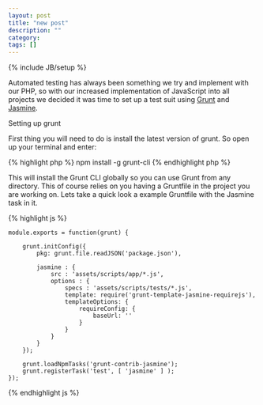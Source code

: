 ```yaml
---
layout: post
title: "new post"
description: ""
category: 
tags: []
---
```

{% include JB/setup %}

Automated testing has always been something we try and implement with our PHP, so with our increased implementation of JavaScript into all projects we decided it was time to set up a test suit using [Grunt](http://gruntjs.com/) and [Jasmine](http://pivotal.github.io/jasmine/).

<!--break-->

Setting up grunt

First thing you will need to do is install the latest version of grunt. So open up your terminal and enter:

{% highlight php %}
	npm install -g grunt-cli
{% endhighlight php %}

This will install the Grunt CLI globally so you can use Grunt from any directory. This of course relies on you having a Gruntfile in the project you are working on. Lets take a quick look a example Gruntfile with the Jasmine task in it.

{% highlight js %}

	module.exports = function(grunt) {

		grunt.initConfig({
		    pkg: grunt.file.readJSON('package.json'),

		    jasmine : {
		        src : 'assets/scripts/app/*.js',
		        options : {
		            specs : 'assets/scripts/tests/*.js',
		            template: require('grunt-template-jasmine-requirejs'),
		            templateOptions: {
		                requireConfig: {
		                    baseUrl: ''
		                }
		            }
		        }
		    }
		});

		grunt.loadNpmTasks('grunt-contrib-jasmine');
		grunt.registerTask('test', [ 'jasmine' ] );
	});

{% endhighlight js %}

